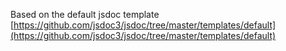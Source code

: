 Based on the default jsdoc template
[https://github.com/jsdoc3/jsdoc/tree/master/templates/default](https://github.com/jsdoc3/jsdoc/tree/master/templates/default)
